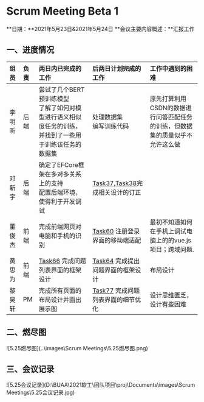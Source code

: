 # Scrum Meeting Beta 1

**日期：**2021年5月23日&2021年5月24日
**会议主要内容概述：**汇报工作

## 一、进度情况

| 组员   | 负责 | 两日内已完成的工作                                           | 后两日计划完成的工作                                         | 工作中遇到的困难                                             |
| :----- | :--- | :----------------------------------------------------------- | :----------------------------------------------------------- | :----------------------------------------------------------- |
| 李明昕 | 后端 | 尝试了几个BERT预训练模型<br />了解了如何对模型进行语义相似度任务的训练，并找到了一些用于训练该任务的数据集 | 处理数据集<br />编写训练代码                                 | 原先打算利用CSDN的数据进行问答匹配任务的训练，但数据集的质量似乎不允许这么做 |
| 邓新宇 | 后端 | 确定了EFCore框架在多对多关系上的支持<br />配置后端环境，使得利于开发调试 | [Task37](https://gitlab.buaaoo.top/2021_alige_homeworks/group_projects/dang_qi_shuang_jiang/AIApe/issues/60),[Task38](https://gitlab.buaaoo.top/2021_alige_homeworks/group_projects/dang_qi_shuang_jiang/AIApe/issues/60)完成相关设计的订正 |                                                              |
| 董俊杰 | 前端 | 完成前端网页对电脑和手机的识别                               | [Task60](https://gitlab.buaaoo.top/2021_alige_homeworks/group_projects/dang_qi_shuang_jiang/AIApe/issues/60) 注册登录界面的移动端适配 | 最初不知道如何在手机上调试电脑上的的vue.js项目；跨域问题.    |
| 黄思为 | 前端 | [Task66](https://gitlab.buaaoo.top/2021_alige_homeworks/group_projects/dang_qi_shuang_jiang/AIApe/issues/66) 完成问题列表界面的框架设计 | [Task64](https://gitlab.buaaoo.top/2021_alige_homeworks/group_projects/dang_qi_shuang_jiang/AIApe/issues/64) 完成提出问题界面的框架设计 | 布局设计                                                     |
| 黎昊轩 | PM   | 完成所有页面的布局设计并画出展示图                           | [Task77](https://gitlab.buaaoo.top/2021_alige_homeworks/group_projects/dang_qi_shuang_jiang/AIApe/issues/77) 完成问题列表界面的细节优化 | 设计思维匮乏，设计有些困难                                   |



## 二、燃尽图

![5.25燃尽图](..\images\Scrum Meetings\5.25燃尽图.png)



## 三、会议记录

![5.25会议记录](D:\BUAA\2021软工\团队项目\proj\Documents\images\Scrum Meetings\5.25会议记录.jpg)





